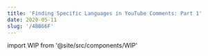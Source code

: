```yaml
---
title: 'Finding Specific Languages in YouTube Comments: Part 1'
date: 2020-05-11
slug: '/4BB66F'
---
```


import WIP from '@site/src/components/WIP'

<WIP />
